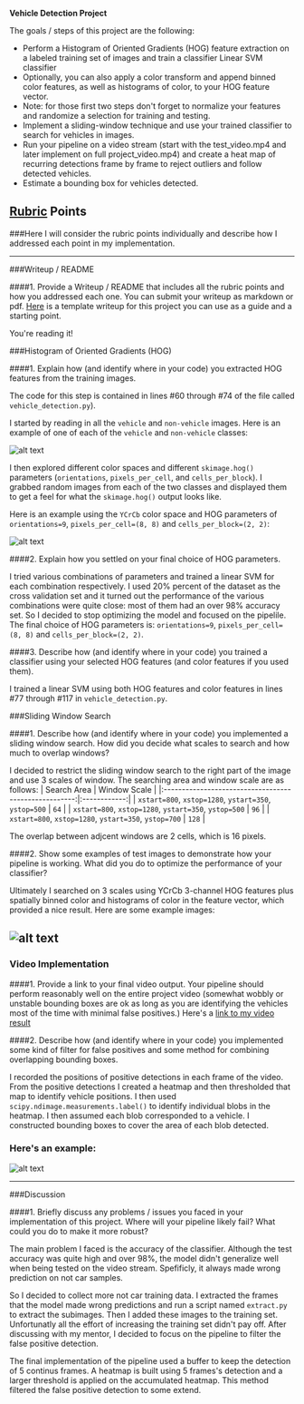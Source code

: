 **Vehicle Detection Project**

The goals / steps of this project are the following:

* Perform a Histogram of Oriented Gradients (HOG) feature extraction on a labeled training set of images and train a classifier Linear SVM classifier
* Optionally, you can also apply a color transform and append binned color features, as well as histograms of color, to your HOG feature vector. 
* Note: for those first two steps don't forget to normalize your features and randomize a selection for training and testing.
* Implement a sliding-window technique and use your trained classifier to search for vehicles in images.
* Run your pipeline on a video stream (start with the test_video.mp4 and later implement on full project_video.mp4) and create a heat map of recurring detections frame by frame to reject outliers and follow detected vehicles.
* Estimate a bounding box for vehicles detected.

[//]: # (Image References)
[image1]: ./writeup/car_not_car.jpg
[image2]: ./writeup/hog.jpg
[image3]: ./writeup/sliding_window.jpg
[image4]: ./writeup/heatmap.jpg
[video1]: ./test_videos_output/project_video.mp4

## [Rubric](https://review.udacity.com/#!/rubrics/513/view) Points
###Here I will consider the rubric points individually and describe how I addressed each point in my implementation.  

---
###Writeup / README

####1. Provide a Writeup / README that includes all the rubric points and how you addressed each one.  You can submit your writeup as markdown or pdf.  [Here](https://github.com/udacity/CarND-Vehicle-Detection/blob/master/writeup_template.md) is a template writeup for this project you can use as a guide and a starting point.  

You're reading it!

###Histogram of Oriented Gradients (HOG)

####1. Explain how (and identify where in your code) you extracted HOG features from the training images.

The code for this step is contained in lines #60 through #74 of the file called `vehicle_detection.py`).

I started by reading in all the `vehicle` and `non-vehicle` images.  Here is an example of one of each of the `vehicle` and `non-vehicle` classes:

![alt text][image1]

I then explored different color spaces and different `skimage.hog()` parameters (`orientations`, `pixels_per_cell`, and `cells_per_block`).  I grabbed random images from each of the two classes and displayed them to get a feel for what the `skimage.hog()` output looks like.

Here is an example using the `YCrCb` color space and HOG parameters of `orientations=9`, `pixels_per_cell=(8, 8)` and `cells_per_block=(2, 2)`:


![alt text][image2]

####2. Explain how you settled on your final choice of HOG parameters.

I tried various combinations of parameters and trained a linear SVM for each combination respectively. I used 20% percent of the dataset as the cross validation set and it turned out the performance of the various combinations were quite close: most of them had an over 98% accuracy set. So I decided to stop optimizing the model and focused on the pipelile. The final choice of HOG parameters is: `orientations=9`, `pixels_per_cell=(8, 8)` and `cells_per_block=(2, 2)`.

####3. Describe how (and identify where in your code) you trained a classifier using your selected HOG features (and color features if you used them).

I trained a linear SVM using both HOG features and color features in lines #77 through #117 in `vehicle_detection.py`.

###Sliding Window Search

####1. Describe how (and identify where in your code) you implemented a sliding window search.  How did you decide what scales to search and how much to overlap windows?

I decided to restrict the sliding window search to the right part of the image and use 3 scales of window. The searching area and window scale are as follows:
| Search Area                                           | Window Scale |
|:-----------------------------------------------------:|:------------:|
| `xstart=800`, `xstop=1280`, `ystart=350`, `ystop=500` | `64`         |
| `xstart=800`, `xstop=1280`, `ystart=350`, `ystop=500` | `96`         |
| `xstart=800`, `xstop=1280`, `ystart=350`, `ystop=700` | `128`        |


The overlap between adjcent windows are 2 cells, which is 16 pixels.

####2. Show some examples of test images to demonstrate how your pipeline is working.  What did you do to optimize the performance of your classifier?

Ultimately I searched on 3 scales using YCrCb 3-channel HOG features plus spatially binned color and histograms of color in the feature vector, which provided a nice result.  Here are some example images:

![alt text][image3]
---

### Video Implementation

####1. Provide a link to your final video output.  Your pipeline should perform reasonably well on the entire project video (somewhat wobbly or unstable bounding boxes are ok as long as you are identifying the vehicles most of the time with minimal false positives.)
Here's a [link to my video result](./project_video.mp4)


####2. Describe how (and identify where in your code) you implemented some kind of filter for false positives and some method for combining overlapping bounding boxes.

I recorded the positions of positive detections in each frame of the video.  From the positive detections I created a heatmap and then thresholded that map to identify vehicle positions.  I then used `scipy.ndimage.measurements.label()` to identify individual blobs in the heatmap.  I then assumed each blob corresponded to a vehicle.  I constructed bounding boxes to cover the area of each blob detected.  

### Here's an example:
![alt text][image4]

---

###Discussion

####1. Briefly discuss any problems / issues you faced in your implementation of this project.  Where will your pipeline likely fail?  What could you do to make it more robust?

The main problem I faced is the accuracy of the classifier. Although the test accuracy was quite high and over 98%, the model didn't generalize well when being tested on the video stream. Spefificly, it always made wrong prediction on not car samples.

So I decided to collect more not car training data. I extracted the frames that the model made wrong predictions and run a script named `extract.py` to extract the subimages. Then I added these images to the training set. Unfortunatly all the effort of increasing the training set didn't pay off. After discussing with my mentor, I decided to focus on the pipeline to filter the false positive detection.

The final implementation of the pipeline used a buffer to keep the detection of 5 continus frames. A heatmap is built using 5 frames's detection and a larger threshold is applied on the accumulated heatmap. This method filtered the false positive detection to some extend.
